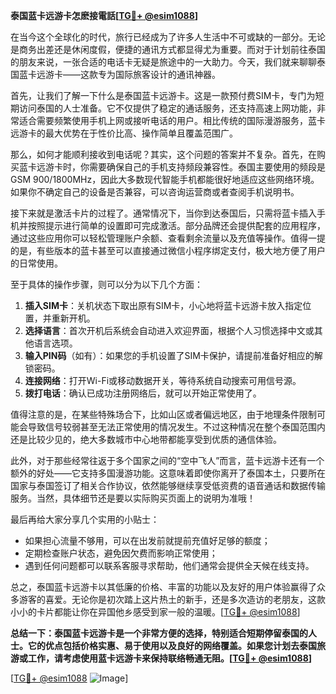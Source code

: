 **泰国蓝卡远游卡怎麽接電話[[TG💪+ @esim1088](https://t.me/s/esim1088)]**

在当今这个全球化的时代，旅行已经成为了许多人生活中不可或缺的一部分。无论是商务出差还是休闲度假，便捷的通讯方式都显得尤为重要。而对于计划前往泰国的朋友来说，一张合适的电话卡无疑是旅途中的一大助力。今天，我们就来聊聊泰国蓝卡远游卡——这款专为国际旅客设计的通讯神器。

首先，让我们了解一下什么是泰国蓝卡远游卡。这是一款预付费SIM卡，专门为短期访问泰国的人士准备。它不仅提供了稳定的通话服务，还支持高速上网功能，非常适合需要频繁使用手机上网或接听电话的用户。相比传统的国际漫游服务，蓝卡远游卡的最大优势在于性价比高、操作简单且覆盖范围广。

那么，如何才能顺利接收到电话呢？其实，这个问题的答案并不复杂。首先，在购买蓝卡远游卡时，你需要确保自己的手机支持频段兼容性。泰国主要使用的频段是GSM 900/1800MHz，因此大多数现代智能手机都能很好地适应这些网络环境。如果你不确定自己的设备是否兼容，可以咨询运营商或者查阅手机说明书。

接下来就是激活卡片的过程了。通常情况下，当你到达泰国后，只需将蓝卡插入手机并按照提示进行简单的设置即可完成激活。部分品牌还会提供配套的应用程序，通过这些应用你可以轻松管理账户余额、查看剩余流量以及充值等操作。值得一提的是，有些版本的蓝卡甚至可以直接通过微信小程序绑定支付，极大地方便了用户的日常使用。

至于具体的操作步骤，则可以分为以下几个方面：

1. **插入SIM卡**：关机状态下取出原有SIM卡，小心地将蓝卡远游卡放入指定位置，并重新开机。
2. **选择语言**：首次开机后系统会自动进入欢迎界面，根据个人习惯选择中文或其他语言选项。
3. **输入PIN码**（如有）：如果您的手机设置了SIM卡保护，请提前准备好相应的解锁密码。
4. **连接网络**：打开Wi-Fi或移动数据开关，等待系统自动搜索可用信号源。
5. **拨打电话**：确认已成功注册网络后，就可以开始正常使用了。

值得注意的是，在某些特殊场合下，比如山区或者偏远地区，由于地理条件限制可能会导致信号较弱甚至无法正常使用的情况发生。不过这种情况在整个泰国范围内还是比较少见的，绝大多数城市中心地带都能享受到优质的通信体验。

此外，对于那些经常往返于多个国家之间的“空中飞人”而言，蓝卡远游卡还有一个额外的好处——它支持多国漫游功能。这意味着即使你离开了泰国本土，只要所在国家与泰国签订了相关合作协议，依然能够继续享受低资费的语音通话和数据传输服务。当然，具体细节还是要以实际购买页面上的说明为准哦！

最后再给大家分享几个实用的小贴士：
- 如果担心流量不够用，可以在出发前就提前充值好足够的额度；
- 定期检查账户状态，避免因欠费而影响正常使用；
- 遇到任何问题都可以联系客服寻求帮助，他们通常会提供全天候在线支持。

总之，泰国蓝卡远游卡以其低廉的价格、丰富的功能以及友好的用户体验赢得了众多游客的喜爱。无论你是初次踏上这片热土的新手，还是多次造访的老朋友，这款小小的卡片都能让你在异国他乡感受到家一般的温暖。[[TG💪+ @esim1088](https://t.me/s/esim1088)]

**总结一下：泰国蓝卡远游卡是一个非常方便的选择，特别适合短期停留泰国的人士。它的优点包括价格实惠、易于使用以及良好的网络覆盖。如果您计划去泰国旅游或工作，请考虑使用蓝卡远游卡来保持联络畅通无阻。[[TG💪+ @esim1088](https://t.me/s/esim1088)]**

[[TG💪+ @esim1088](https://t.me/s/esim1088) ![Image](https://i.postimg.cc/4NQfJmqS/Snipaste-2025-05-13-00-14-12.png)]